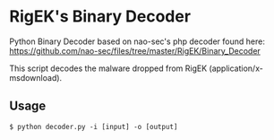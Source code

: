# RigEK's Binary Decoder

Python Binary Decoder based on nao-sec's php decoder found here: https://github.com/nao-sec/files/tree/master/RigEK/Binary_Decoder

This script decodes the malware dropped from RigEK (application/x-msdownload).

## Usage
```
$ python decoder.py -i [input] -o [output]
```

